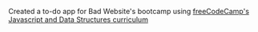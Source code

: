 Created a to-do app for Bad Website's bootcamp using [freeCodeCamp's Javascript and Data Structures curriculum](https://www.freecodecamp.org/learn/javascript-algorithms-and-data-structures-v8/learn-localstorage-by-building-a-todo-app/step-1)

